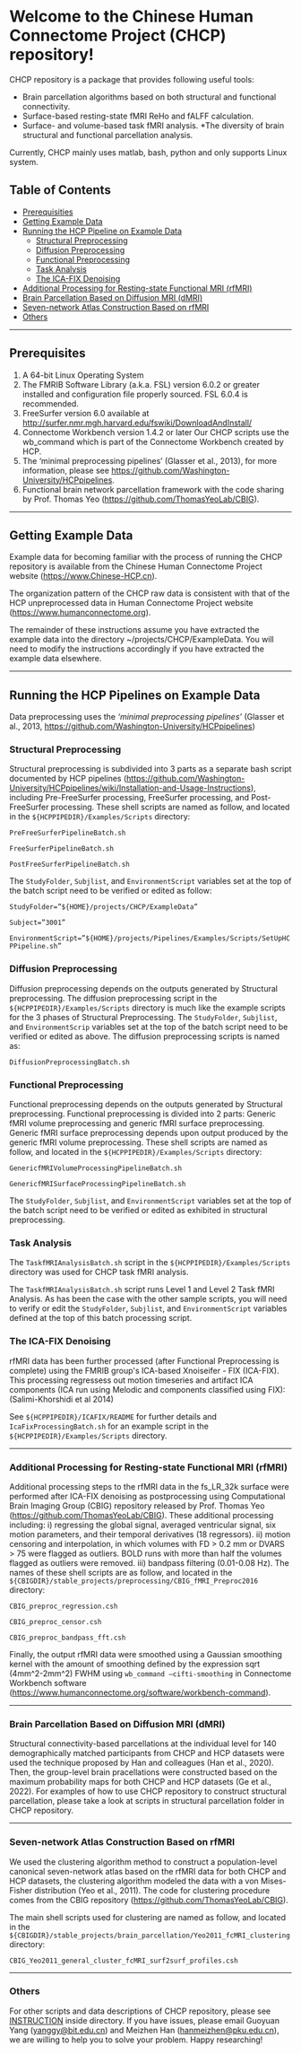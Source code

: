 # Welcome to the Chinese Human Connectome Project (CHCP) repository!

CHCP repository is a package that provides following useful tools:

 * Brain parcellation algorithms based on both structural and functional connectivity.
 * Surface-based resting-state fMRI ReHo and fALFF calculation.
 * Surface- and volume-based task fMRI analysis.
 *The diversity of brain structural and functional parcellation analysis.
 
Currently, CHCP mainly uses matlab, bash, python and only supports Linux system.

## Table of Contents
* [Prerequisities](#prerequisities)
* [Getting Example Data](#getting-example-data)
* [Running the HCP Pipeline on Example Data](#Running-the-HCP-Pipeline-on-Example-Data)
  * [Structural Preprocessing](#Structural-Preprocessing)
  * [Diffusion Preprocessing](#Diffusion-Preprocessing)
  * [Functional Preprocessing](#Functional-Preprocessing)
  * [Task Analysis](#Task-Analysis)
  * [The ICA-FIX Denoising](#The-ICA-FIX-Denoising)
* [Additional Processing for Resting-state Functional MRI (rfMRI)](#Additional-Processing-for-Resting-state-Functional-MRI)
* [Brain Parcellation Based on Diffusion MRI (dMRI)](#Brain-Parcellation-Based-on-Diffusion-MRI)
* [Seven-network Atlas Construction Based on rfMRI](#Seven-network-Atlas-Construction-Based-on-rfMRI)
* [Others](#Others)

-----

<a id="prerequisites"></a>
## Prerequisites

1.	A 64-bit Linux Operating System
2.	The FMRIB Software Library (a.k.a. FSL) version 6.0.2 or greater installed and configuration file properly sourced. FSL 6.0.4 is recommended.
3.	FreeSurfer version 6.0 available at http://surfer.nmr.mgh.harvard.edu/fswiki/DownloadAndInstall/
4.	Connectome Workbench version 1.4.2 or later Our CHCP scripts use the wb_command which is part of the Connectome Workbench created by HCP. 
5.	The ‘minimal preprocessing pipelines’ (Glasser et al., 2013), for more information, please see https://github.com/Washington-University/HCPpipelines.
6.	Functional brain network parcellation framework with the code sharing by Prof. Thomas Yeo (https://github.com/ThomasYeoLab/CBIG).

-----

<a id="getting-example-data"></a>
## Getting Example Data

Example data for becoming familiar with the process of running the CHCP repository is available from the Chinese Human Connectome Project website (https://www.Chinese-HCP.cn).

The organization pattern of the CHCP raw data is consistent with that of the HCP unpreprocessed data in Human Connectome Project website (https://www.humanconnectome.org). 

The remainder of these instructions assume you have extracted the example data into the directory ~/projects/CHCP/ExampleData. You will need to modify the instructions accordingly if you have extracted the example data elsewhere.

-----

<a id="Running the HCP Pipelines on Example Data"></a>
## Running the HCP Pipelines on Example Data

Data preprocessing uses the *‘minimal preprocessing pipelines’* (Glasser et al., 2013, https://github.com/Washington-University/HCPpipelines)


<a id="Structural-Preprocessing"></a>
### Structural Preprocessing

Structural preprocessing is subdivided into 3 parts as a separate bash script documented by HCP pipelines (https://github.com/Washington-University/HCPpipelines/wiki/Installation-and-Usage-Instructions), including Pre-FreeSurfer processing, FreeSurfer processing, and Post-FreeSurfer processing.
These shell scripts are named as follow, and located in the `${HCPPIPEDIR}/Examples/Scripts` directory:

`PreFreeSurferPipelineBatch.sh`

`FreeSurferPipelineBatch.sh`

`PostFreeSurferPipelineBatch.sh`


The `StudyFolder`, `Subjlist`, and `EnvironmentScript` variables set at the top of the batch script need to be verified or edited as follow:

`StudyFolder=”${HOME}/projects/CHCP/ExampleData”`

`Subject=”3001”`

`EnvironmentScript=”${HOME}/projects/Pipelines/Examples/Scripts/SetUpHCPPipeline.sh”`


<a id="Diffusion-Preprocessing"></a>
### Diffusion Preprocessing

Diffusion preprocessing depends on the outputs generated by Structural preprocessing. The diffusion preprocessing script in the `${HCPPIPEDIR}/Examples/Scripts` directory is much like the example scripts for the 3 phases of Structural Preprocessing. The `StudyFolder`, `Subjlist`, and `EnvironmentScrip` variables set at the top of the batch script need to be verified or edited as above. The diffusion preprocessing scripts is named as: 

`DiffusionPreprocessingBatch.sh`


<a id="Functional-Preprocessing"></a>
### Functional Preprocessing

Functional preprocessing depends on the outputs generated by Structural preprocessing. Functional preprocessing is divided into 2 parts: Generic fMRI volume preprocessing and generic fMRI surface preprocessing. Generic fMRI surface preprocessing depends upon output produced by the generic fMRI volume preprocessing. 
These shell scripts are named as follow, and located in the `${HCPPIPEDIR}/Examples/Scripts` directory:

`GenericfMRIVolumeProcessingPipelineBatch.sh`

`GenericfMRISurfaceProcessingPipelineBatch.sh`


The `StudyFolder`, `Subjlist`, and `EnvironmentScript` variables set at the top of the batch script need to be verified or edited as exhibited in structural preprocessing.


<a id="Task-Analysis"></a>
### Task Analysis

The `TaskfMRIAnalysisBatch.sh` script in the `${HCPPIPEDIR}/Examples/Scripts` directory was used for CHCP task fMRI analysis.

The `TaskfMRIAnalysisBatch.sh` script runs Level 1 and Level 2 Task fMRI Analysis. As has been the case with the other sample scripts, you will need to verify or edit the `StudyFolder`, `Subjlist`, and `EnvironmentScript` variables defined at the top of this batch processing script. 


<a id="The-ICA-FIX-Denoising"></a>
### The ICA-FIX Denoising

rfMRI data has been further processed (after Functional Preprocessing is complete) using the FMRIB group's ICA-based Xnoiseifer - FIX (ICA-FIX). This processing regressess out motion timeseries and artifact ICA components (ICA run using Melodic and components classified using FIX): (Salimi-Khorshidi et al 2014)

See `${HCPPIPEDIR}/ICAFIX/README` for further details and `IcaFixProcessingBatch.sh` for an example script in the `${HCPPIPEDIR}/Examples/Scripts` directory.

-----

<a id="Additional-Processing-for-Resting-state-Functional-MRI"></a>
### Additional Processing for Resting-state Functional MRI (rfMRI)

Additional processing steps to the rfMRI data in the fs_LR_32k surface were performed after ICA-FIX denoising as postprocessing using Computational Brain Imaging Group (CBIG) repository released by Prof. Thomas Yeo (https://github.com/ThomasYeoLab/CBIG). These additional processing including: i) regressing the global signal, averaged ventricular signal, six motion parameters, and their temporal derivatives (18 regressors). ii) motion censoring and interpolation, in which volumes with FD > 0.2 mm or DVARS > 75 were flagged as outliers. BOLD runs with more than half the volumes flagged as outliers were removed. iii) bandpass filtering (0.01-0.08 Hz).
The names of these shell scripts are as follow, and located in the `${CBIGDIR}/stable_projects/preprocessing/CBIG_fMRI_Preproc2016` directory:

`CBIG_preproc_regression.csh`

`CBIG_preproc_censor.csh`

`CBIG_preproc_bandpass_fft.csh`


Finally, the output rfMRI data were smoothed using a Gaussian smoothing kernel with the amount of smoothing defined by the expression sqrt (4mm^2-2mm^2) FWHM using `wb_command –cifti-smoothing` in Connectome Workbench software (https://www.humanconnectome.org/software/workbench-command).

-----

<a id="Brain-Parcellation-Based-on-Diffusion-MRI"></a>
### Brain Parcellation Based on Diffusion MRI (dMRI)

Structural connectivity-based parcellations at the individual level for 140 demographically matched participants from CHCP and HCP datasets were used the technique proposed by Han and colleagues (Han et al., 2020). Then, the group-level brain pracellations were constructed based on the maximum probability maps for both CHCP and HCP datasets (Ge et al., 2022). For examples of how to use CHCP repository to construct structural parcellation, please take a look at scripts in structural parcellation folder in CHCP repository.

-----

<a id="Seven-network-Atlas-Construction-Based-on-rfMRI"></a>
### Seven-network Atlas Construction Based on rfMRI

We used the clustering algorithm method to construct a population-level canonical seven-network atlas based on the rfMRI data for both CHCP and HCP datasets, the clustering algorithm modeled the data with a von Mises-Fisher distribution (Yeo et al., 2011). The code for clustering procedure comes from the CBIG repository (https://github.com/ThomasYeoLab/CBIG). 

The main shell scripts used for clustering are named as follow, and located in the `${CBIGDIR}/stable_projects/brain_parcellation/Yeo2011_fcMRI_clustering` directory:

`CBIG_Yeo2011_general_cluster_fcMRI_surf2surf_profiles.csh`

-----

<a id="Others"></a>
### Others

For other scripts and data descriptions of CHCP repository, please see [INSTRUCTION][INSTRUCTION] inside directory. If you have issues, please email Guoyuan Yang (yanggy@bit.edu.cn) and Meizhen Han (hanmeizhen@pku.edu.cn), we are willing to help you to solve your problem.
Happy researching!


<!-- References -->

[INSTRUCTION]: https://github.com/ChineseHCP/CHCP/blob/main/INSTRUCTION.md
